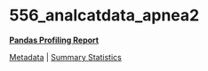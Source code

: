 # 556_analcatdata_apnea2

[**Pandas Profiling Report**](https://epistasislab.github.io/penn-ml-benchmarks/profile/556_analcatdata_apnea2.html)

[Metadata](metadata.yaml) | [Summary Statistics](summary_stats.tsv)

